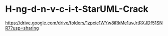 # H-ng-d-n-v-c-i-t-StarUML-Crack
https://drive.google.com/drive/folders/1zpcic1WYw8iRkMe1uvJrtRXJDf51SNR7?usp=sharing
